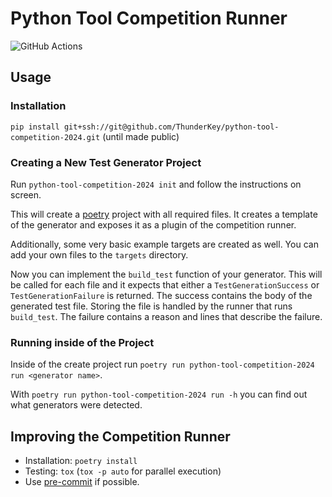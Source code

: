 # Python Tool Competition Runner

![GitHub Actions](https://github.com/ThunderKey/python-tool-competition-2024/actions/workflows/check.yaml/badge.svg)

## Usage

### Installation

`pip install git+ssh://git@github.com/ThunderKey/python-tool-competition-2024.git`
(until made public)

### Creating a New Test Generator Project

Run `python-tool-competition-2024 init` and follow the instructions on screen.

This will create a [poetry](https://python-poetry.org/) project with all
required files.
It creates a template of the generator and exposes it as a plugin of the
competition runner.

Additionally, some very basic example targets are created as well.
You can add your own files to the `targets` directory.

Now you can implement the `build_test` function of your generator.
This will be called for each file and it expects that either a
`TestGenerationSuccess` or `TestGenerationFailure` is returned.
The success contains the body of the generated test file.
Storing the file is handled by the runner that runs `build_test`.
The failure contains a reason and lines that describe the failure.

### Running inside of the Project

Inside of the create project run
`poetry run python-tool-competition-2024 run <generator name>`.

With `poetry run python-tool-competition-2024 run -h` you can find out what
generators were detected.

## Improving the Competition Runner

* Installation: `poetry install`
* Testing: `tox` (`tox -p auto` for parallel execution)
* Use [pre-commit](https://pre-commit.com/) if possible.
